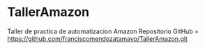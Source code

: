 # TallerAmazon
Taller de practica de automatizacion Amazon
Repositorio GitHub = https://github.com/franciscomendozatamayo/TallerAmazon.git

